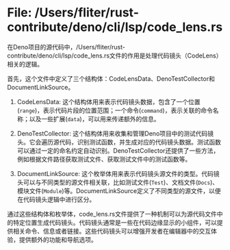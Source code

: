 # File: /Users/fliter/rust-contribute/deno/cli/lsp/code_lens.rs

在Deno项目的源代码中，/Users/fliter/rust-contribute/deno/cli/lsp/code_lens.rs文件的作用是处理代码镜头（CodeLens）相关的逻辑。

首先，这个文件中定义了三个结构体：CodeLensData、DenoTestCollector和DocumentLinkSource。

1. CodeLensData: 这个结构体用来表示代码镜头数据，包含了一个位置(`range`)，表示代码片段的位置范围；一个命令(`command`)，表示关联的命令名称；以及一些扩展(`data`)，可以用来传递额外的信息。

2. DenoTestCollector: 这个结构体用来收集和管理Deno项目中的测试代码镜头。它会遍历源代码，识别测试函数，并生成对应的代码镜头数据。测试函数可以通过一定的命名约定自动识别。DenoTestCollector还提供了一些方法，例如根据文件路径获取测试文件、获取测试文件中的测试函数等。

3. DocumentLinkSource: 这个枚举体用来表示代码镜头源文件的类型。代码镜头可以与不同类型的源文件相关联，比如测试文件(`Test`)、文档文件(`Docs`)、模块文件(`Module`)等。DocumentLinkSource定义了不同类型的源文件，以便在代码镜头逻辑中进行区分。

通过这些结构体和枚举体，code_lens.rs文件提供了一种机制可以为源代码文件中的特定位置生成代码镜头。代码镜头通常是一些在代码边缘显示的小组件，可以提供相关命令、信息或者链接。这些代码镜头可以增强开发者在编辑器中的交互体验，提供额外的功能和导航选项。

